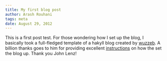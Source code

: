```yaml
---
title: My first blog post
author: Arash Rouhani
tags: meta
date: August 29, 2012
---
```


This is a first post test. For those wondering how I set up the blog, I
basically took a full-fledged template of a hakyll blog created by
[wuzzeb]. A billion thanks goes to him for providing excellent
[instructions] on how the set the blog up. Thank you John Lenz!

[wuzzeb]: http://blog.wuzzeb.org/posts/2012-05-29-hello-world.html
[instructions]: https://bitbucket.org/wuzzeb/blog
